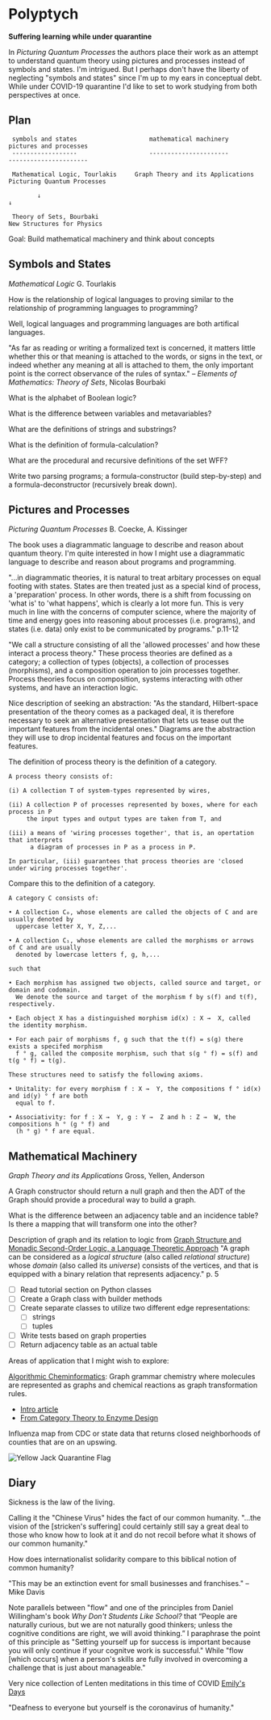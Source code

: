 # Polyptych

**Suffering learning while under quarantine**

In _Picturing Quantum Processes_ the authors place their work as an attempt to understand quantum theory using pictures and processes instead of symbols and states. I'm intrigued. But I perhaps don't have the liberty of neglecting "symbols and states" since I'm up to my ears in conceptual debt. While under COVID-19 quarantine I'd like to set to work studying from both perspectives at once.

## Plan

```
 symbols and states                    mathematical machinery            pictures and processes
 ------------------                    ----------------------            ----------------------

 Mathematical Logic, Tourlakis     Graph Theory and its Applications     Picturing Quantum Processes

        ↓                                                                           ↓

 Theory of Sets, Bourbaki                                                New Structures for Physics

```

Goal: Build mathematical machinery and think about concepts

## Symbols and States

_Mathematical Logic_ G. Tourlakis

How is the relationship of logical languages to proving similar to the relationship of programming languages to programming?

Well, logical languages and programming languages are both artifical languages.

"As far as reading or writing a formalized text is concerned, it matters little whether this or that meaning is attached to the words, or signs in the text, or indeed whether any meaning at all is attached to them, the only important point is the correct observance of the rules of syntax." – _Elements of Mathematics: Theory of Sets_, Nicolas Bourbaki

What is the alphabet of Boolean logic?

What is the difference between variables and metavariables?

What are the definitions of strings and substrings?

What is the definition of formula-calculation?

What are the procedural and recursive definitions of the set WFF?

Write two parsing programs; a formula-constructor (build step-by-step) and a formula-deconstructor (recursively break down).

## Pictures and Processes

_Picturing Quantum Processes_ B. Coecke, A. Kissinger

The book uses a diagrammatic language to describe and reason about quantum theory. I'm quite interested in how I might use a diagrammatic language to describe and reason about programs and programming.

"...in diagrammatic theories, it is natural to treat arbitary processes on equal footing with states. States are then treated just as a special kind of process, a 'preparation' process. In other words, there is a shift from focussing on 'what is' to 'what happens', which is clearly a lot more fun. This is very much in line with the concerns of computer science, where the majority of time and energy goes into reasoning about processes (i.e. programs), and states (i.e. data) only exist to be communicated by programs." p.11-12

"We call a structure consisting of all the 'allowed processes' and how these interact a process theory." These process theories are defined as a category; a collection of types (objects), a collection of processes (morphisms), and a composition operation to join processes together. Process theories focus on composition, systems interacting with other systems, and have an interaction logic.

Nice description of seeking an abstraction: "As the standard, Hilbert-space presentation of the theory comes as a packaged deal, it is therefore necessary to seek an alternative presentation that lets us tease out the important features from the incidental ones." Diagrams are the abstraction they will use to drop incidental features and focus on the important features.

The definition of process theory is the definition of a category.

```
A process theory consists of:

(i) A collection T of system-types represented by wires,

(ii) A collection P of processes represented by boxes, where for each process in P
     the input types and output types are taken from T, and

(iii) a means of 'wiring processes together', that is, an opertation that interprets
      a diagram of processes in P as a process in P.

In particular, (iii) guarantees that process theories are 'closed under wiring processes together'.
```

Compare this to the definition of a category.

```
A category C consists of:

• A collection C₀, whose elements are called the objects of C and are usually denoted by
  uppercase letter X, Y, Z,...

• A collection C₁, whose elements are called the morphisms or arrows of C and are usually
  denoted by lowercase letters f, g, h,...

such that

• Each morphism has assigned two objects, called source and target, or domain and codomain.
  We denote the source and target of the morphism f by s(f) and t(f), respectively.

• Each object X has a distinguished morphism id(x) : X →  X, called the identity morphism.

• For each pair of morphisms f, g such that the t(f) = s(g) there exists a specifed morphism
  f ° g, called the composite morphism, such that s(g ° f) = s(f) and t(g ° f) = t(g).

These structures need to satisfy the following axioms.

• Unitality: for every morphism f : X →  Y, the compositions f ° id(x) and id(y) ° f are both
  equal to f.

• Associativity: for f : X →  Y, g : Y →  Z and h : Z →  W, the compositions h ° (g ° f) and
  (h ° g) ° f are equal.
```

## Mathematical Machinery

_Graph Theory and its Applications_ Gross, Yellen, Anderson

A Graph constructor should return a null graph and then the ADT of the Graph should provide a procedural way to build a graph.

What is the difference between an adjacency table and an incidence table? Is there a mapping that will transform one into the other?

Description of graph and its relation to logic from [Graph Structure and Monadic Second-Order Logic, a Language Theoretic Approach](https://hal.archives-ouvertes.fr/hal-00646514/document) "A graph can be considered as a _logical structure_ (also called _relational structure_) whose _domain_ (also called its _universe_) consists of the vertices, and that is equipped with a binary relation that represents adjacency." p. 5

- [ ] Read tutorial section on Python classes
- [ ] Create a Graph class with builder methods
- [ ] Create separate classes to utilize two different edge representations:
     - [ ] strings
     - [ ] tuples
- [ ] Write tests based on graph properties
- [ ] Return adjacency table as an actual table

Areas of application that I might wish to explore:

[Algorithmic Cheminformatics](https://cheminf.imada.sdu.dk/): Graph grammar chemistry where molecules are represented as graphs and chemical reactions as graph transformation rules.

* [Intro article](https://royalsocietypublishing.org/doi/pdf/10.1098/rsta.2016.0354)
* [From Category Theory to Enzyme Design](https://cheminf.imada.sdu.dk/novo-synergy/)

Influenza map from CDC or state data that returns closed neighborhoods of counties that are on an upswing.

![Yellow Jack Quarantine Flag](https://pbs.twimg.com/media/DkUciO0W0AAmkHM?format=jpg&name=240x240)

## Diary

Sickness is the law of the living.

Calling it the "Chinese Virus" hides the fact of our common humanity. "...the vision of the [stricken's suffering] could certainly still say a great deal to those who know how to look at it and do not recoil before what it shows of our common humanity."

How does internationalist solidarity compare to this biblical notion of common humanity?

"This may be an extinction event for small businesses and franchises." – Mike Davis

Note parallels between "flow" and one of the principles from Daniel Willingham's book _Why Don't Students Like School?_ that “People are naturally curious, but we are not naturally good thinkers; unless the cognitive conditions are right, we will avoid thinking.” I paraphrase the point of this principle as "Setting yourself up for success is important because you will only continue if your cognitve work is successful." While "flow [which occurs] when a person's skills are fully involved in overcoming a challenge that is just about manageable."

Very nice collection of Lenten meditations in this time of COVID [Emily's Days](https://savedbydesign.wordpress.com/category/emilys-days/)

"Deafness to everyone but yourself is the coronavirus of humanity."
